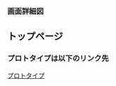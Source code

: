 ### 画面詳細図
## トップページ
### プロトタイプは以下のリンク先
[プロトタイプ](https://www.figma.com/file/pSmypIrEmit2hy9GZDfCET/Untitled?node-id=0%3A1)
